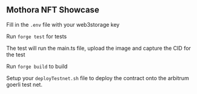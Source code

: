 ## Mothora NFT Showcase

Fill in the `.env` file with your web3storage key

Run `forge test` for tests

The test will run the main.ts file, upload the image and capture the CID for the test

Run `forge build` to build


Setup your `deployTestnet.sh` file to deploy the contract onto the arbitrum goerli test net.

